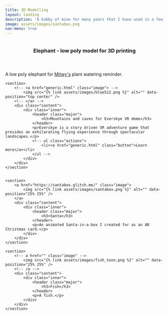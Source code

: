 ```yaml
---
title: 3D Modelling
layout: landing
description: 'A hobby of mine for many years that I have used in a few projects.'
image: assets/images/santabox.png
nav-menu: true
---
```


<!-- Main assets/images/ar-business-card_urs_01.PNG -->
<div id="main">

<!-- One -->

<section id="one" class="spotlights">
	<section>
		<!-- <a href="generic.html" class="image"> -->
			<img src="{% link assets/images/blue512.png %}" alt="" data-position="center center" />
		<!-- </a> -->
		<div class="content">
			<div class="inner">
				<header class="major">
					<h3>Elephant - low poly model for 3D printing</h3>
				</header>
				<p>A low poly elephant for <a href="https://www.youtube.com/watch?v=G-64TGEd5ds">Mitwy's</a> plant watering reminder.</p>
				<!-- ul class="actions">
					<li><a href="generic.html" class="button">Learn more</a></li>
				</ul -->
			</div>
		</div>
	</section>

	<section>
		<!-- <a href="generic.html" class="image"> -->
			<img src="{% link assets/images/blue512.png %}" alt="" data-position="top center" />
		<!-- </a> -->
		<div class="content">
			<div class="inner">
				<header class="major">
					<h3>Mountains and caves for Everskye VR demo</h3>
				</header>
				<p>Everskye is a story driven VR adventure game that provides an exhilarating flying experience through spectacular landscapes.</p>
				<!-- ul class="actions">
					<li><a href="generic.html" class="button">Learn more</a></li>
				</ul -->
			</div>
		</div>
	</section>


	<section>
		<a href="https://santabox.glitch.me/" class="image">
			<img src="{% link assets/images/santabox.png %}" alt="" data-position="25% 25%" />
		</a>
		<div class="content">
			<div class="inner">
				<header class="major">
					<h3>Santa</h3>
				</header>
				<p>An animated Santa-in-a-box I created for as an AR Christmas card.</p>
			</div>
		</div>
	</section>

	<section>
		<!-- a href="" class="image" -->
			<img src="{% link assets/images/fish_toon.png %}" alt="" data-position="25% 25%" />
		<!-- /a -->
		<div class="content">
			<div class="inner">
				<header class="major">
					<h3>Fish</h3>
				</header>
				<p>A fish.</p>
			</div>
		</div>
	</section>

</section>

<!-- Three -->


</div>

